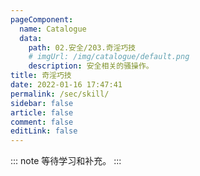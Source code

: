 ```yaml
---
pageComponent: 
  name: Catalogue
  data: 
    path: 02.安全/203.奇淫巧技
    # imgUrl: /img/catalogue/default.png
    description: 安全相关的骚操作。
title: 奇淫巧技
date: 2022-01-16 17:47:41
permalink: /sec/skill/
sidebar: false
article: false
comment: false
editLink: false
---
```


::: note
等待学习和补充。
:::
